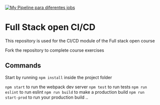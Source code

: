 [![My Pipeline para diferentes jobs](https://github.com/GinoPaolo/pokedex-for-ci/actions/workflows/myPipeline.yml/badge.svg)](https://github.com/GinoPaolo/pokedex-for-ci/actions/workflows/myPipeline.yml)

# Full Stack open CI/CD

This repository is used for the CI/CD module of the Full stack open course

Fork the repository to complete course exercises

## Commands

Start by running `npm install` inside the project folder

`npm start` to run the webpack dev server
`npm test` to run tests
`npm run eslint` to run eslint
`npm run build` to make a production build
`npm run start-prod` to run your production build
..
